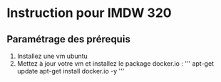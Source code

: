 # Instruction pour IMDW 320

## Paramétrage des prérequis

1) Installez une vm ubuntu 
2) Mettez à jour votre vm et installez le package docker.io :
'''
apt-get update 
apt-get install docker.io -y
'''


